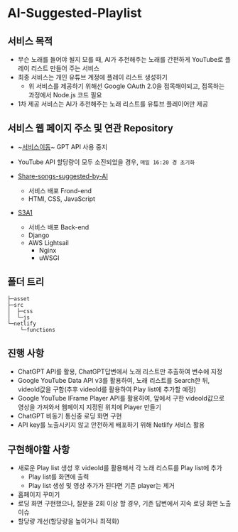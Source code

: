 # AI-Suggested-Playlist

## 서비스 목적
- 무슨 노래를 들어야 될지 모를 때, AI가 추천해주는 노래를 간편하게 YouTube로 플레이 리스트 만들어 주는 서비스
- 최종 서비스는 개인 유튜브 계정에 플레이 리스트 생성하기
  - 위 서비스를 제공하기 위해선 Google OAuth 2.0을 접목해야되고, 접목하는 과정에서 Node.js 코드 필요
- 1차 제공 서비스는 AI가 추천해주는 노래 리스트를 유튜브 플레이어만 제공

## 서비스 웹 페이지 주소 및 연관 Repository
- ~[서비스이동](https://majestic-salamander-540c1f.netlify.app)~ GPT API 사용 중지
- YouTube API 할당량이 모두 소진되었을 경우, `매일 16:20 경 초기화`


- [Share-songs-suggested-by-AI](https://github.com/AMinSC/Share-songs-suggested-by-AI)
    - 서비스 배포 Frond-end
    - HTMl, CSS, JavaScript
- [S3A1](https://github.com/AMinSC/S3A1)
    - 서비스 배포 Back-end
    - Django
    - AWS Lightsail
        - Nginx
        - uWSGI



## 폴더 트리
```
├─asset
├─src
│  ├─css
│  └─js
└─netlify
    └─functions
```

## 진행 사항
- ChatGPT API를 활용, ChatGPT답변에서 노래 리스트만 추출하여 변수에 지정
- Google YouTube Data API v3를 활용하여, 노래 리스트를 Search한 뒤, videoId값을 구함(추후 videoId를 활용하여 Play list에 추가할 예정)
- Google YouTube IFrame Player API를 활용하여, 앞에서 구한 videoId값으로 영상을 가져와서 웹페이지 지정된 위치에 Player 만들기
- ChatGPT 비동기 통신중 로딩 화면 구현
- API key를 노출시키지 않고 안전하게 배포하기 위해 Netlify 서비스 활용

## 구현해야할 사항
- 새로운 Play list 생성 후 videoId를 활용해서 각 노래 리스트를 Play list에 추가
  - Play list를 화면에 출력
  - Play list 생성 및 영상 추가가 된다면 기존 player는 제거
- 홈페이지 꾸미기
- 로딩 화면 구현했으나, 질문을 2회 이상 할 경우, 기존 답변에서 지속 로딩 화면 노출 이슈
- 할당량 개선(할당량을 높이거나 최적화)
